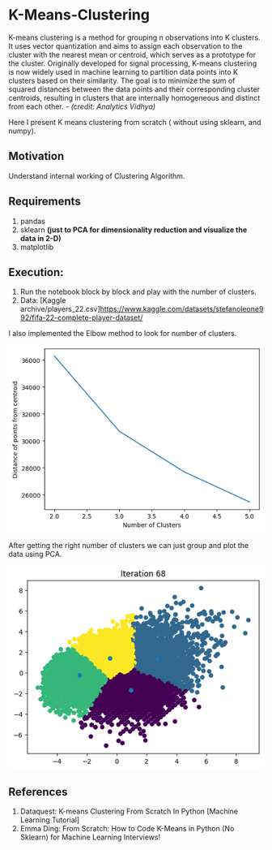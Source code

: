 # K-Means-Clustering

K-means clustering is a method for grouping n observations into K clusters. It uses vector quantization and aims to assign each observation to the cluster with the nearest mean or centroid, which serves as a prototype for the cluster. Originally developed for signal processing, K-means clustering is now widely used in machine learning to partition data points into K clusters based on their similarity. The goal is to minimize the sum of squared distances between the data points and their corresponding cluster centroids, resulting in clusters that are internally homogeneous and distinct from each other. *- (credit: Analytics Vidhya)*

Here I present K means clustering from scratch ( without using sklearn, and numpy).

## Motivation

Understand internal working of Clustering Algorithm.

## Requirements

1. pandas
2. sklearn **(just to PCA for dimensionality reduction and visualize the data in 2-D)**
3. matplotlib 

## Execution:

1. Run the notebook block by block and play with the number of clusters.
2. Data: [Kaggle archive/players_22.csv]https://www.kaggle.com/datasets/stefanoleone992/fifa-22-complete-player-dataset/

I also implemented the Elbow method to look for number of clusters.

<p align="left">
  <img src="elbow_method.png">
  <br/>
</p>

After getting the right number of clusters we can just group and plot the data using PCA.

<p align="left">
  <img src="clustering.png">
  <br/>
</p>

## References

1. Dataquest: K-means Clustering From Scratch In Python [Machine Learning Tutorial]
2. Emma Ding: From Scratch: How to Code K-Means in Python (No Sklearn) for Machine Learning Interviews!